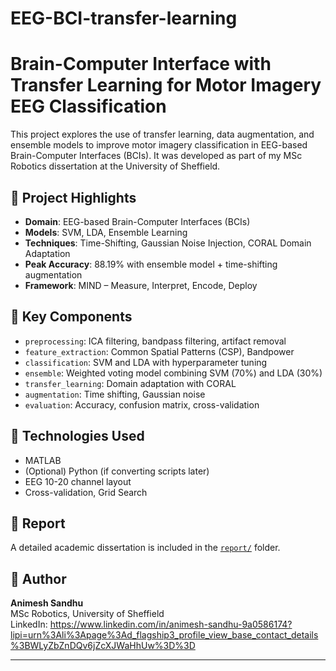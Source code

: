 # EEG-BCI-transfer-learning
# Brain-Computer Interface with Transfer Learning for Motor Imagery EEG Classification

This project explores the use of transfer learning, data augmentation, and ensemble models to improve motor imagery classification in EEG-based Brain-Computer Interfaces (BCIs). It was developed as part of my MSc Robotics dissertation at the University of Sheffield.

## 🧠 Project Highlights
- **Domain**: EEG-based Brain-Computer Interfaces (BCIs)
- **Models**: SVM, LDA, Ensemble Learning
- **Techniques**: Time-Shifting, Gaussian Noise Injection, CORAL Domain Adaptation
- **Peak Accuracy**: 88.19% with ensemble model + time-shifting augmentation
- **Framework**: MIND – Measure, Interpret, Encode, Deploy

## 📁 Key Components
- `preprocessing`: ICA filtering, bandpass filtering, artifact removal
- `feature_extraction`: Common Spatial Patterns (CSP), Bandpower
- `classification`: SVM and LDA with hyperparameter tuning
- `ensemble`: Weighted voting model combining SVM (70%) and LDA (30%)
- `transfer_learning`: Domain adaptation with CORAL
- `augmentation`: Time shifting, Gaussian noise
- `evaluation`: Accuracy, confusion matrix, cross-validation

## 🔧 Technologies Used
- MATLAB
- (Optional) Python (if converting scripts later)
- EEG 10-20 channel layout
- Cross-validation, Grid Search

## 📄 Report
A detailed academic dissertation is included in the [`report/`](report/) folder.

## 👤 Author
**Animesh Sandhu**  
MSc Robotics, University of Sheffield  
LinkedIn: https://www.linkedin.com/in/animesh-sandhu-9a0586174?lipi=urn%3Ali%3Apage%3Ad_flagship3_profile_view_base_contact_details%3BWLyZbZnDQv6jZcXJWaHhUw%3D%3D

---

